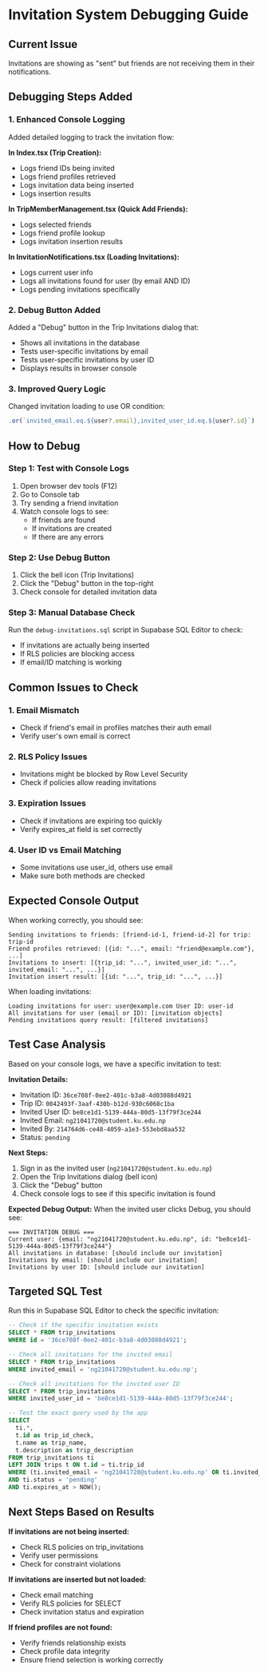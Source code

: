 # Invitation System Debugging Guide

## Current Issue

Invitations are showing as "sent" but friends are not receiving them in their notifications.

## Debugging Steps Added

### 1. Enhanced Console Logging

Added detailed logging to track the invitation flow:

**In Index.tsx (Trip Creation):**

- Logs friend IDs being invited
- Logs friend profiles retrieved
- Logs invitation data being inserted
- Logs insertion results

**In TripMemberManagement.tsx (Quick Add Friends):**

- Logs selected friends
- Logs friend profile lookup
- Logs invitation insertion results

**In InvitationNotifications.tsx (Loading Invitations):**

- Logs current user info
- Logs all invitations found for user (by email AND ID)
- Logs pending invitations specifically

### 2. Debug Button Added

Added a "Debug" button in the Trip Invitations dialog that:

- Shows all invitations in the database
- Tests user-specific invitations by email
- Tests user-specific invitations by user ID
- Displays results in browser console

### 3. Improved Query Logic

Changed invitation loading to use OR condition:

```typescript
.or(`invited_email.eq.${user?.email},invited_user_id.eq.${user?.id}`)
```

## How to Debug

### Step 1: Test with Console Logs

1. Open browser dev tools (F12)
2. Go to Console tab
3. Try sending a friend invitation
4. Watch console logs to see:
   - If friends are found
   - If invitations are created
   - If there are any errors

### Step 2: Use Debug Button

1. Click the bell icon (Trip Invitations)
2. Click the "Debug" button in the top-right
3. Check console for detailed invitation data

### Step 3: Manual Database Check

Run the `debug-invitations.sql` script in Supabase SQL Editor to check:

- If invitations are actually being inserted
- If RLS policies are blocking access
- If email/ID matching is working

## Common Issues to Check

### 1. Email Mismatch

- Check if friend's email in profiles matches their auth email
- Verify user's own email is correct

### 2. RLS Policy Issues

- Invitations might be blocked by Row Level Security
- Check if policies allow reading invitations

### 3. Expiration Issues

- Check if invitations are expiring too quickly
- Verify expires_at field is set correctly

### 4. User ID vs Email Matching

- Some invitations use user_id, others use email
- Make sure both methods are checked

## Expected Console Output

When working correctly, you should see:

```
Sending invitations to friends: [friend-id-1, friend-id-2] for trip: trip-id
Friend profiles retrieved: [{id: "...", email: "friend@example.com"}, ...]
Invitations to insert: [{trip_id: "...", invited_user_id: "...", invited_email: "...", ...}]
Invitation insert result: [{id: "...", trip_id: "...", ...}]
```

When loading invitations:

```
Loading invitations for user: user@example.com User ID: user-id
All invitations for user (email or ID): [invitation objects]
Pending invitations query result: [filtered invitations]
```

## Test Case Analysis

Based on your console logs, we have a specific invitation to test:

**Invitation Details:**

- Invitation ID: `36ce708f-0ee2-401c-b3a8-4d03088d4921`
- Trip ID: `0042493f-3aaf-430b-b12d-930c6068c1ba`
- Invited User ID: `be8ce1d1-5139-444a-80d5-13f79f3ce244`
- Invited Email: `ng21041720@student.ku.edu.np`
- Invited By: `214764d6-ce48-4059-a1e3-553ebd8aa532`
- Status: `pending`

**Next Steps:**

1. Sign in as the invited user (`ng21041720@student.ku.edu.np`)
2. Open the Trip Invitations dialog (bell icon)
3. Click the "Debug" button
4. Check console logs to see if this specific invitation is found

**Expected Debug Output:**
When the invited user clicks Debug, you should see:

```
=== INVITATION DEBUG ===
Current user: {email: "ng21041720@student.ku.edu.np", id: "be8ce1d1-5139-444a-80d5-13f79f3ce244"}
All invitations in database: [should include our invitation]
Invitations by email: [should include our invitation]
Invitations by user ID: [should include our invitation]
```

## Targeted SQL Test

Run this in Supabase SQL Editor to check the specific invitation:

```sql
-- Check if the specific invitation exists
SELECT * FROM trip_invitations
WHERE id = '36ce708f-0ee2-401c-b3a8-4d03088d4921';

-- Check all invitations for the invited email
SELECT * FROM trip_invitations
WHERE invited_email = 'ng21041720@student.ku.edu.np';

-- Check all invitations for the invited user ID
SELECT * FROM trip_invitations
WHERE invited_user_id = 'be8ce1d1-5139-444a-80d5-13f79f3ce244';

-- Test the exact query used by the app
SELECT
  ti.*,
  t.id as trip_id_check,
  t.name as trip_name,
  t.description as trip_description
FROM trip_invitations ti
LEFT JOIN trips t ON t.id = ti.trip_id
WHERE (ti.invited_email = 'ng21041720@student.ku.edu.np' OR ti.invited_user_id = 'be8ce1d1-5139-444a-80d5-13f79f3ce244')
AND ti.status = 'pending'
AND ti.expires_at > NOW();
```

## Next Steps Based on Results

**If invitations are not being inserted:**

- Check RLS policies on trip_invitations
- Verify user permissions
- Check for constraint violations

**If invitations are inserted but not loaded:**

- Check email matching
- Verify RLS policies for SELECT
- Check invitation status and expiration

**If friend profiles are not found:**

- Verify friends relationship exists
- Check profile data integrity
- Ensure friend selection is working correctly
